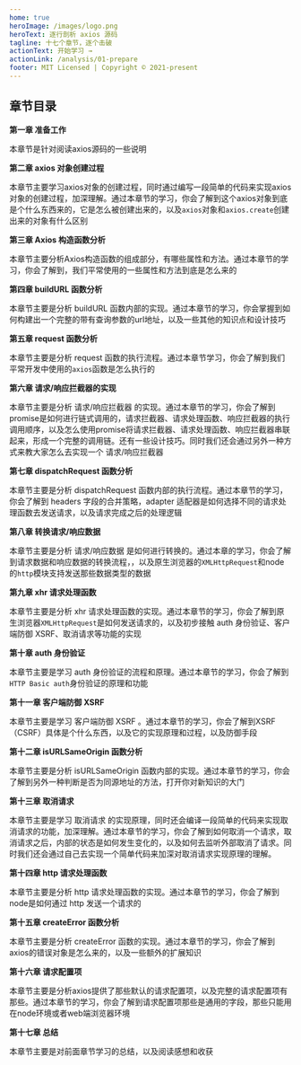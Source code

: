 ```yaml
---
home: true
heroImage: /images/logo.png
heroText: 逐行剖析 axios 源码
tagline: 十七个章节，逐个击破
actionText: 开始学习 →
actionLink: /analysis/01-prepare
footer: MIT Licensed | Copyright © 2021-present
---
```


## 章节目录

**第一章 准备工作**

本章节是针对阅读axios源码的一些说明


**第二章 axios 对象创建过程**

本章节主要学习axios对象的创建过程，同时通过编写一段简单的代码来实现axios对象的创建过程，加深理解。通过本章节的学习，你会了解到这个axios对象到底是个什么东西来的，它是怎么被创建出来的，以及`axios`对象和`axios.create`创建出来的对象有什么区别


**第三章 Axios 构造函数分析**

本章节主要分析Axios构造函数的组成部分，有哪些属性和方法。通过本章节的学习，你会了解到，我们平常使用的一些属性和方法到底是怎么来的


**第四章 buildURL 函数分析**

本章节主要是分析 buildURL 函数内部的实现。通过本章节的学习，你会掌握到如何构建出一个完整的带有查询参数的url地址，以及一些其他的知识点和设计技巧


**第五章 request 函数分析**

本章节主要是分析 request 函数的执行流程。通过本章节学习，你会了解到我们平常开发中使用的`axios`函数是怎么执行的


**第六章 请求/响应拦截器的实现**

本章节主要是分析 请求/响应拦截器 的实现。通过本章节的学习，你会了解到promise是如何进行链式调用的，请求拦截器、请求处理函数、响应拦截器的执行调用顺序，以及怎么使用promise将请求拦截器、请求处理函数、响应拦截器串联起来，形成一个完整的调用链。还有一些设计技巧。同时我们还会通过另外一种方式来教大家怎么去实现一个 请求/响应拦截器


**第七章 dispatchRequest 函数分析**

本章节主要是分析 dispatchRequest 函数内部的执行流程。通过本章节的学习，你会了解到 headers 字段的合并策略，adapter 适配器是如何选择不同的请求处理函数去发送请求，以及请求完成之后的处理逻辑


**第八章 转换请求/响应数据**

本章节主要是分析 请求/响应数据 是如何进行转换的。通过本章的学习，你会了解到请求数据和响应数据的转换流程，，以及原生浏览器的`XMLHttpRequest`和node 的`http`模块支持发送那些数据类型的数据


**第九章 xhr 请求处理函数**

本章节主要是分析  xhr 请求处理函数的实现。通过本章节的学习，你会了解到原生浏览器`XMLHttpRequest`是如何发送请求的，以及初步接触 auth 身份验证、客户端防御 XSRF、取消请求等功能的实现


**第十章 auth 身份验证**

本章节主要是学习 auth 身份验证的流程和原理。通过本章节的学习，你会了解到`HTTP Basic auth`身份验证的原理和功能


**第十一章 客户端防御 XSRF**

本章节主要是学习 客户端防御 XSRF 。通过本章节的学习，你会了解到XSRF（CSRF）具体是个什么东西，以及它的实现原理和过程，以及防御手段


**第十二章 isURLSameOrigin 函数分析**

本章节主要是分析 isURLSameOrigin 函数内部的实现。通过本章节的学习，你会了解到另外一种判断是否为同源地址的方法，打开你对新知识的大门


**第十三章 取消请求**

本章节主要是学习 取消请求 的实现原理，同时还会编译一段简单的代码来实现取消请求的功能，加深理解。通过本章节的学习，你会了解到如何取消一个请求，取消请求之后，内部的状态是如何发生变化的，以及如何去监听外部取消了请求。同时我们还会通过自己去实现一个简单代码来加深对取消请求实现原理的理解。


**第十四章 http 请求处理函数**

本章节主要是分析  http 请求处理函数的实现。通过本章节的学习，你会了解到node是如何通过 http 发送一个请求的

**第十五章 createError 函数分析**

本章节主要是分析  createError 函数的实现。通过本章节的学习，你会了解到axios的错误对象是怎么来的，以及一些额外的扩展知识

**第十六章 请求配置项**

本章节主要是分析axios提供了那些默认的请求配置项，以及完整的请求配置项有那些。通过本章节的学习，你会了解到请求配置项那些是通用的字段，那些只能用在node环境或者web端浏览器环境

**第十七章 总结**

本章节主要是对前面章节学习的总结，以及阅读感想和收获
